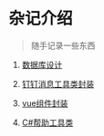 # 杂记介绍

> 随手记录一些东西

1. [数据库设计](/others/database-design.md)

2. [钉钉消息工具类封装](/others/dingTalk-tools.md)

3. [vue组件封装](/others/vue-component-tools.md)

4. [C#帮助工具类](/others/C#帮助工具类.md)